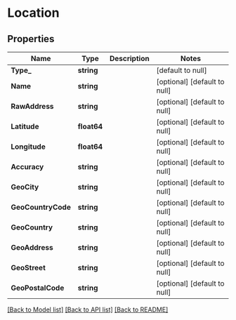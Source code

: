 # Location

## Properties
Name | Type | Description | Notes
------------ | ------------- | ------------- | -------------
**Type_** | **string** |  | [default to null]
**Name** | **string** |  | [optional] [default to null]
**RawAddress** | **string** |  | [optional] [default to null]
**Latitude** | **float64** |  | [optional] [default to null]
**Longitude** | **float64** |  | [optional] [default to null]
**Accuracy** | **string** |  | [optional] [default to null]
**GeoCity** | **string** |  | [optional] [default to null]
**GeoCountryCode** | **string** |  | [optional] [default to null]
**GeoCountry** | **string** |  | [optional] [default to null]
**GeoAddress** | **string** |  | [optional] [default to null]
**GeoStreet** | **string** |  | [optional] [default to null]
**GeoPostalCode** | **string** |  | [optional] [default to null]

[[Back to Model list]](../README.md#documentation-for-models) [[Back to API list]](../README.md#documentation-for-api-endpoints) [[Back to README]](../README.md)



